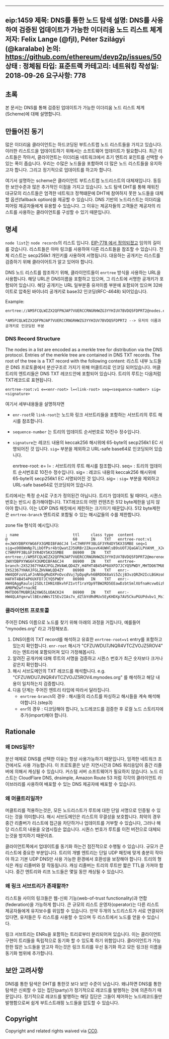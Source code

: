 <!--
---
eip: 1459
title: Node Discovery via DNS
description: Scheme for authenticated updateable Ethereum node lists via DNS.
author: Felix Lange (@fjl), Péter Szilágyi (@karalabe)
discussions-to: https://github.com/ethereum/devp2p/issues/50
status: Stagnant
type: Standards Track
category: Networking
created: 2018-09-26
requires: 778
---
-->

---
eip:1459
제목: DNS를 통한 노드 탐색
설명: DNS를 사용하여 검증된 업데이트가 가능한 이더리움 노드 리스트 체계
저자: Felix Lange (@fjl), Péter Szilágyi (@karalabe)
논의: https://github.com/ethereum/devp2p/issues/50
상태 : 정체됨
타입: 표준트랙
카테고리: 네트워킹
작성일: 2018-09-26
요구사항: 778
---
<!--
## Abstract

This document describes a scheme for authenticated, updateable Ethereum node
lists retrievable via DNS.
-->
## 초록
본 문서는 DNS를 통해 검증된 업데이트가 가능한 이더리움 노드 리스트 체계(Scheme)에 대해 설명합니다.

<!--
## Motivation

Many Ethereum clients contain hard-coded bootstrap node lists. Updating those
lists requires a software update. The current lists are small, giving the client
little choice of initial entry point into the Ethereum network. We would like to
maintain larger node lists containing hundreds of nodes, and update them
regularly.

The scheme described here is a replacement for client bootstrap node lists with
equivalent security and many additional benefits. Large lists populated by
traversing the node discovery DHT can serve as a fallback option for nodes which
can't join the DHT due to restrictive network policy. DNS-based node lists may
also be useful to Ethereum peering providers because their customers can
configure the client to use the provider's list.
-->

## 만들어진 동기
많은 이더리움 클라이언트는 하드코딩된 부트스트랩 노드 리스트들을 가지고 있습니다. 이러한 리스트드을 업데이트하기 위해서는 소프트웨어 업데이트가 필요합니다.
최근 리스트들은 작아서, 클라이언트는 이더리움 네트워크에서 초기 엔트리 포인트를 선택할 수 있는 폭이 좁습니다. 우리는 수많은 노드들을 포함하여 더 많은 노드 리스트들을 유지하고자 합니다.
그리고 정기적으로 업데이트를 하고자 합니다.

여기서 설명하는 scheme은 클라이언트 부트스트랩 노드리스트의 대체재입니다. 동등한 보안수준과 많은 추가적인 이점을 가지고 있습니다.
노드 탐색 DHT를 통해 채워진 대규모의 리스트들은 엄격한 네트워크 정책떄문에 DHT에 참여하지 못한 노드들을 대체할 옵션(fallback option)을 제공할 수 있습니다.
DNS 기반의 노드리스트는 이더리움 피어링 제공자들에게 유용할 수 있습니다. 그 이유는 제공자들의 고객들은 제공자의 리스트를 사용하는 클라이언트를 구성할 수 있기 때문입니다.

<!--
## Specification

A 'node list' is a list of 'node records' [as defined by EIP-778](./eip-778.md)
of arbitrary length. Lists
may refer to other lists using links. The entire list is signed using a
secp256k1 private key. The corresponding public key must be known to the client
in order to verify the list.

To refer to a DNS node list, clients use a URL with 'enrtree' scheme. The URL
contains the DNS name on which the list can be found as well as the public key
that signed the list. The public key is contained in the username part of the
URL and is the base32 encoding (RFC-4648) of the compressed 32-byte binary public key.

Example:

    enrtree://AM5FCQLWIZX2QFPNJAP7VUERCCRNGRHWZG3YYHIUV7BVDQ5FDPRT2@nodes.example.org

This URL refers to a node list at the DNS name 'nodes.example.org' and is signed
by the public key
`0x049f88229042fef9200246f49f94d9b77c4e954721442714e85850cb6d9e5daf2d880ea0e53cb3ac1a75f9923c2726a4f941f7d326781baa6380754a360de5c2b6`
-->

## 명세
`node list`는 `node records`의 리스트 입니다. [EIP-778 에서 정의되졌고](./eip-778.md) 임의의 길이를 갖습니다.
리스트들은 아마 링크를 사용하여 다른 리스트들을 참조할 수 있습니다. 전체 리스트는 secp256k1 개인키를 사용하여 서명됩니다.
대응하는 공개키는 리스트를 검증하기 위해 클라이어트가 알고 있어야 합니다.

DNS 노드 리스트를 참조하기 위해, 클라이언트들이 `enrtree` 방식을 사용하는 URL을 사용합니다.
해당 URL은 DNS이름을 포함하고 있으며, 그 리스트에 서명한 공개키가 포함되어 있습니다.
해당 공개키는 URL 일부분중 유저이름 부분에 포함되어 있으며 32바이트로 압축된 바이너리 공개키로 base32 인코딩(RFC-4648) 되어있습니다.

Example:

    enrtree://AM5FCQLWIZX2QFPNJAP7VUERCCRNGRHWZG3YYHIUV7BVDQ5FDPRT2@nodes.example.org
    
    *AM5FCQLWIZX2QFPNJAP7VUERCCRNGRHWZG3YYHIUV7BVDQ5FDPRT2 --> 유저의 이름과 공개키로 인코딩된 부분

<!--
### DNS Record Structure

The nodes in a list are encoded as a merkle tree for distribution via the DNS
protocol. Entries of the merkle tree are contained in DNS TXT records. The root
of the tree is a TXT record with the following content:

    enrtree-root:v1 e=<enr-root> l=<link-root> seq=<sequence-number> sig=<signature>

where

- `enr-root` and `link-root` refer to the root hashes of subtrees containing
  nodes and links subtrees.
- `sequence-number` is the tree's update sequence number, a decimal integer.
- `signature` is a 65-byte secp256k1 EC signature over the keccak256 hash of the
  record content, excluding the `sig=` part, encoded as URL-safe base64 (RFC-4648).

Further TXT records on subdomains map hashes to one of three entry types. The
subdomain name of any entry is the base32 encoding of the (abbreviated)
keccak256 hash of its text content.

- `enrtree-branch:<h₁>,<h₂>,...,<hₙ>` is an intermediate tree entry containing
  hashes of subtree entries.
- `enrtree://<key>@<fqdn>` is a leaf pointing to a different list located at
  another fully qualified domain name. Note that this format matches the URL
  encoding. This type of entry may only appear in the subtree pointed to by
  `link-root`.
- `enr:<node-record>` is a leaf containing a node record. The node record is
  encoded as a URL-safe base64 string. Note that this type of entry matches the
  canonical ENR text encoding. It may only appear in the `enr-root` subtree.

No particular ordering or structure is defined for the tree. Whenever the tree
is updated, its sequence number should increase. The content of any TXT record
should be small enough to fit into the 512 byte limit imposed on UDP DNS
packets. This limits the number of hashes that can be placed into an
`enrtree-branch` entry.

Example in zone file format:

    ; name                        ttl     class type  content
    @                             60      IN    TXT   enrtree-root:v1 e=JWXYDBPXYWG6FX3GMDIBFA6CJ4 l=C7HRFPF3BLGF3YR4DY5KX3SMBE seq=1 sig=o908WmNp7LibOfPsr4btQwatZJ5URBr2ZAuxvK4UWHlsB9sUOTJQaGAlLPVAhM__XJesCHxLISo94z5Z2a463gA
    C7HRFPF3BLGF3YR4DY5KX3SMBE    86900   IN    TXT   enrtree://AM5FCQLWIZX2QFPNJAP7VUERCCRNGRHWZG3YYHIUV7BVDQ5FDPRT2@morenodes.example.org
    JWXYDBPXYWG6FX3GMDIBFA6CJ4    86900   IN    TXT   enrtree-branch:2XS2367YHAXJFGLZHVAWLQD4ZY,H4FHT4B454P6UXFD7JCYQ5PWDY,MHTDO6TMUBRIA2XWG5LUDACK24
    2XS2367YHAXJFGLZHVAWLQD4ZY    86900   IN    TXT   enr:-HW4QOFzoVLaFJnNhbgMoDXPnOvcdVuj7pDpqRvh6BRDO68aVi5ZcjB3vzQRZH2IcLBGHzo8uUN3snqmgTiE56CH3AMBgmlkgnY0iXNlY3AyNTZrMaECC2_24YYkYHEgdzxlSNKQEnHhuNAbNlMlWJxrJxbAFvA
    H4FHT4B454P6UXFD7JCYQ5PWDY    86900   IN    TXT   enr:-HW4QAggRauloj2SDLtIHN1XBkvhFZ1vtf1raYQp9TBW2RD5EEawDzbtSmlXUfnaHcvwOizhVYLtr7e6vw7NAf6mTuoCgmlkgnY0iXNlY3AyNTZrMaECjrXI8TLNXU0f8cthpAMxEshUyQlK-AM0PW2wfrnacNI
    MHTDO6TMUBRIA2XWG5LUDACK24    86900   IN    TXT   enr:-HW4QLAYqmrwllBEnzWWs7I5Ev2IAs7x_dZlbYdRdMUx5EyKHDXp7AV5CkuPGUPdvbv1_Ms1CPfhcGCvSElSosZmyoqAgmlkgnY0iXNlY3AyNTZrMaECriawHKWdDRk2xeZkrOXBQ0dfMFLHY4eENZwdufn1S1o
-->

### DNS Record Structure

The nodes in a list are encoded as a merkle tree for distribution via the DNS
protocol. Entries of the merkle tree are contained in DNS TXT records. The root
of the tree is a TXT record with the following content:
리스트 내부 노드들은 DNS 프로토콜에서 분산구조르 가지기 위해 머클트리로 인코딩 되어있습니다.
머클트리의 엔트리들은 DNS TXT 레코드안에 포함되어 있습니다. 트리의 루트는 다음처럼 TXT레코드로 표현됩니다.

    enrtree-root:v1 e=<enr-root> l=<link-root> seq=<sequence-number> sig=<signature>

여기서 세부내용들을 설명하자면

- `enr-root`와 `link-root`는 노드와 링크 서브트리들을 포함하는 서브트리의 루트 해시를 참조합니다.
- `sequence-number` 는 트리의 업데이트 순서번호로 10진수 정수입니다.
- `signature`는 레코드 내용의 keccak256 해시위에 65-byte의 secp256k1 EC 서명되어진 것 입니다.
  `sig=` 부분을 제외하고 URL-safe base64로 인코딩되어 있습니다.

    
    enrtree-root:
    e=<enr-root> l=<link-root> : 서브트리의 루트 해시를 참조합니다.
    seq=<sequence-number> : 트리의 업데이트 순서번호로 10진수 정수입니다.
    sig=<signature> : 레코드 내용의 keccak256 해시위에 65-byte의 secp256k1 EC 서명되어진 것 입니다.
    sig=<signature> : `sig=` 부분을 제외하고 URL-safe base64로 인코딩되어 있습니다.

트리에서는 특정 순서로 구조가 정의된건 아닙니다. 트리가 업데이트 될 때마다, 시퀀스 번호는 반드시 증가해야합니다.
TXT레코드의 어떤 컨텐츠든 512 byte제한을 넘지 않아야 합니다. 이는 UDP DNS 패킷에서 제한하는 크기이기 때문입니다.
512 byte제한은 `enrtree-branch` 엔트리로 포함될 수 있는 해시값들의 수를 제한합니다.

zone file 형식의 예시입니다:

    ; name                        ttl     class type  content
    @                             60      IN    TXT   enrtree-root:v1 e=JWXYDBPXYWG6FX3GMDIBFA6CJ4 l=C7HRFPF3BLGF3YR4DY5KX3SMBE seq=1 sig=o908WmNp7LibOfPsr4btQwatZJ5URBr2ZAuxvK4UWHlsB9sUOTJQaGAlLPVAhM__XJesCHxLISo94z5Z2a463gA
    C7HRFPF3BLGF3YR4DY5KX3SMBE    86900   IN    TXT   enrtree://AM5FCQLWIZX2QFPNJAP7VUERCCRNGRHWZG3YYHIUV7BVDQ5FDPRT2@morenodes.example.org
    JWXYDBPXYWG6FX3GMDIBFA6CJ4    86900   IN    TXT   enrtree-branch:2XS2367YHAXJFGLZHVAWLQD4ZY,H4FHT4B454P6UXFD7JCYQ5PWDY,MHTDO6TMUBRIA2XWG5LUDACK24
    2XS2367YHAXJFGLZHVAWLQD4ZY    86900   IN    TXT   enr:-HW4QOFzoVLaFJnNhbgMoDXPnOvcdVuj7pDpqRvh6BRDO68aVi5ZcjB3vzQRZH2IcLBGHzo8uUN3snqmgTiE56CH3AMBgmlkgnY0iXNlY3AyNTZrMaECC2_24YYkYHEgdzxlSNKQEnHhuNAbNlMlWJxrJxbAFvA
    H4FHT4B454P6UXFD7JCYQ5PWDY    86900   IN    TXT   enr:-HW4QAggRauloj2SDLtIHN1XBkvhFZ1vtf1raYQp9TBW2RD5EEawDzbtSmlXUfnaHcvwOizhVYLtr7e6vw7NAf6mTuoCgmlkgnY0iXNlY3AyNTZrMaECjrXI8TLNXU0f8cthpAMxEshUyQlK-AM0PW2wfrnacNI
    MHTDO6TMUBRIA2XWG5LUDACK24    86900   IN    TXT   enr:-HW4QLAYqmrwllBEnzWWs7I5Ev2IAs7x_dZlbYdRdMUx5EyKHDXp7AV5CkuPGUPdvbv1_Ms1CPfhcGCvSElSosZmyoqAgmlkgnY0iXNlY3AyNTZrMaECriawHKWdDRk2xeZkrOXBQ0dfMFLHY4eENZwdufn1S1o
<!--
### Client Protocol

To find nodes at a given DNS name, say "mynodes.org":

1. Resolve the TXT record of the name and check whether it contains a valid
   "enrtree-root=v1" entry. Let's say the `enr-root` hash contained in the entry
   is "CFZUWDU7JNQR4VTCZVOJZ5ROV4".
2. Verify the signature on the root against the known public key and check
   whether the sequence number is larger than or equal to any previous number
   seen for that name.
3. Resolve the TXT record of the hash subdomain, e.g.
   "CFZUWDU7JNQR4VTCZVOJZ5ROV4.mynodes.org" and verify whether the content
   matches the hash.
4. The next step depends on the entry type found:
    - for `enrtree-branch`: parse the list of hashes and continue resolving them (step 3).
    - for `enr`: decode, verify the node record and import it to local node storage.

During traversal, the client must track hashes and domains which are already
resolved to avoid going into an infinite loop. It's in the client's best
interest to traverse the tree in random order.

Client implementations should avoid downloading the entire tree at once during
normal operation. It's much better to request entries via DNS when-needed, i.e.
at the time when the client is looking for peers.
-->

### 클라이언트 프로토콜

주어진 DNS 이름으로 노드를 찾기 위해 아래의 과정을 거칩니다, 예를들어 "mynodes.org" 라고 가정해보죠.

1. DNS이름의 TXT record를 해석하고 유효한 `enrtree-root=v1` entry를 포함하고 있는지 확인합니다.
   `enr-root` 해시가 "CFZUWDU7JNQR4VTCZVOJZ5ROV4" 라는 엔트리에 포함되어져 있다 가정해봅시다.
2. 알려진 공개키에 대해 루트의 서명을 검증하고 시퀀스 번호가 최근 숫자보다 크거나 같은지 확인합니다.
3. 해시 서브도메인의 TXT 레코드를 해석합니다. e.g. "CFZUWDU7JNQR4VTCZVOJZ5ROV4.mynodes.org" 를 해석하고
   해당 내용이 일치하는지 검증합니다.
4. 다음 단계는 주어진 엔트리 타입에 따라서 달라집니다.
   - `enrtree-branch`의 경우 : 해시들의 리스트를 파싱하고 해시들을 계속 해석해야합니다.(step3)
   - `enr`의 경우 : 디코딩해야 합니다, 노드레코드를 검증한 후 로컬 노드 스토리지에 추가(import)해야 합니다.

## Rationale

<!--
### Why DNS?

We have chosen DNS as the distribution medium because it is always available,
even under restrictive network conditions. The protocol provides low latency and
answers to DNS queries can be cached by intermediate resolvers. No custom server
software is needed. Node lists can be deployed to any DNS provider such as
CloudFlare DNS, dnsimple, Amazon Route 53 using their respective client
libraries.
-->

### 왜 DNS일까?

분산 매체로 DNS를 선택한 이유는 항상 사용가능하기 때문입니다, 엄격한 네트워크 조건에서도 사용 가능합니다.
이 프로토콜은 낮은 지연시간과 DNS 쿼리응답이 중간 리졸버에 의해서 캐싱될 수 있습니다.
커스텀 서버 소프트웨어가 필요하지 않습니다. 노드 리스트는 CloudFlare DNS, dnsimple, Amazon Route 53
처럼 각각의 클라이언트 라이브러리를 사용하여 배포할 수 있는 DNS 제공자에 배포할 수 있습니다.

<!--
### Why is this a merkle tree?

Being a merkle tree, any node list can be authenticated by a single signature on
the root. Hash subdomains protect the integrity of the list. At worst
intermediate resolvers can block access to the list or disallow updates to it,
but cannot corrupt its content. The sequence number prevents replacing the root
with an older version.

Synchronizing updates on the client side can be done incrementally, which
matters for large lists. Individual entries of the tree are small enough to fit
into a single UDP packet, ensuring compatibility with environments where only
basic UDP DNS is available. The tree format also works well with caching
resolvers: only the root of the tree needs a short TTL. Intermediate entries and
leaves can be cached for days.
-->
### 왜 머클트리일까?
머클트리를 적용하는것은, 모든 노드리스트가 루트에 대한 단일 서명으로 인증될 수 있다는 것을 의미합니다.
해시 서브도메인은 리스트의 무결성을 보호합니다. 최악의 경우 중간 리졸버가 리스트에 접근을 차단하거나 업데이트를 거부할 수 있습니다,
그러나 해당 리스트의 내용을 오염시킬순 없습니다. 시퀀스 번호가 루트를 이전 버전으로 대체되는것을 방지하기 때문이죠.

클라이언트쪽에서 업데이트를 동기화 하는건 점진적으로 수행될 수 있습니다. 규모가 큰 리스트에 중요한 부분입니다.
트리의 개별 엔트리는 단일 UDP 패킷에 맞게 충분히 작아야 하고 기본 UDP DNS만 사용 가능한 환경에서 호환성을 보장해야 합니다.
트리의 형식은 캐싱 리졸버와 잘 작동됩니다. 캐싱 리졸버는 트리의 루트만 짧은 TTL을 가져야 합니다.
중간 엔트리와 리프 노드들은 몇일 동안 캐싱될 수 있습니다.

<!--
### Why does the link subtree exist?

Links between lists enable federation and web-of-trust functionality. The
operator of a large list can delegate maintenance to other list providers. If
two node lists link to each other, users can use either list and get nodes from
both.

The link subtree is separate from the tree containing ENRs. This is done to
enable client implementations to sync these trees independently. A client
wanting to get as many nodes as possible will sync the link tree first and add
all linked names to the sync horizon.
-->

### 왜 링크 서브트리가 존재할까?

리스트들 사이의 링크들은 웹-신뢰 기능(web-of-trust functionality)과 연합(federation)을 가능하게 합니다.
큰 규모의 리스트 운영자(operator)는 다른 리스트 제공자들에게 유지보수를 위임할 수 있습니다.
만약 두개의 노드리스트가 서로 연결되어 있다면, 유저들은 두 리스트를 사용할 수 있으며 두 리스트에서 노드를 얻을 수 있습니다.

링크 서브트리는 ENRs을 포함하는 트리로부터 분리되어져 있습니다. 이는 클라이언트 구현이 트리들을 독립적으로 동기화 할 수 있도록 하기 위함입니다.
클라이언트가 가능한한 많은 노드들을 얻고자 하는것은 링크 트리를 우선 동기화 하고 모든 링크된 이름을 동기화 범위에 추가합니다.

<!--
## Security Considerations

Discovery via DNS is less secure than via DHT, because it relies on a trusted
party to publish the records regularly. The actor could easily eclipse
bootstrapping nodes by only publishing node records that it controls.
-->
## 보안 고려사항
DNS를 통한 탐색은 DHT를 통한것 보다 보안 수준이 낮습니다. 왜냐하면 DNS를 통한 탐색은 신뢰할 수 있는 집단(party)가 정기적으로 레코드를 발행하는 것에 의존하기 때문입니다.
정기적으로 레코드를 발행하는 해당 집단은 그들이 제어하는 노드레코드들만 발행함으로써 쉽게 부트스트래핑 노드들을 압도할 수 있습니다.

## Copyright

Copyright and related rights waived via [CC0](../LICENSE.md).